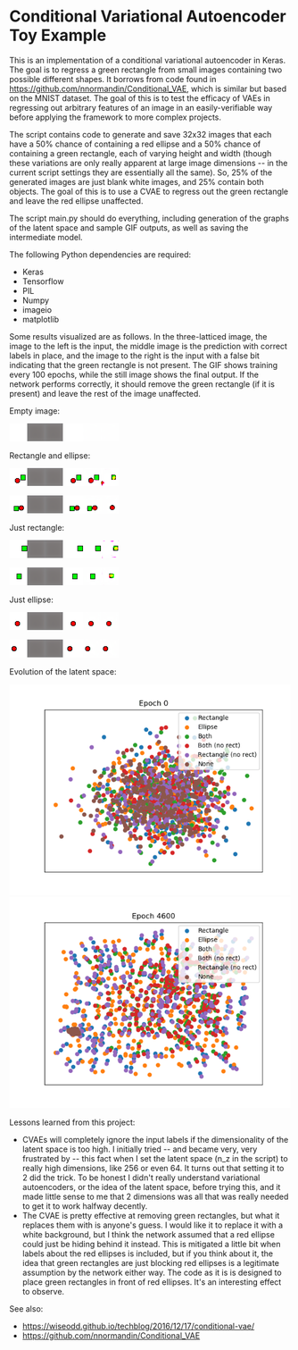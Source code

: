 Conditional Variational Autoencoder Toy Example
============

This is an implementation of a conditional variational autoencoder in Keras. The goal is to regress a green rectangle from small images containing two possible different shapes. It borrows from code found in https://github.com/nnormandin/Conditional_VAE, which is similar but based on the MNIST dataset. The goal of this is to test the efficacy of VAEs in regressing out arbitrary features of an image in an easily-verifiable way before applying the framework to more complex projects.

The script contains code to generate and save 32x32 images that each have a 50% chance of containing a red ellipse and a 50% chance of containing a green rectangle, each of varying height and width (though these variations are only really apparent at large image dimensions -- in the current script settings they are essentially all the same). So, 25% of the generated images are just blank white images, and 25% contain both objects. The goal of this is to use a CVAE to regress out the green rectangle and leave the red ellipse unaffected.

The script main.py should do everything, including generation of the graphs of the latent space and sample GIF outputs, as well as saving the intermediate model.

The following Python dependencies are required:

  * Keras
  * Tensorflow
  * PIL
  * Numpy
  * imageio
  * matplotlib

Some results visualized are as follows. In the three-latticed image, the image to the left is the input, the middle image is the prediction with correct labels in place, and the image to the right is the input with a false bit indicating that the green rectangle is not present. The GIF shows training every 100 epochs, while the still image shows the final output. If the network performs correctly, it should remove the green rectangle (if it is present) and leave the rest of the image unaffected.

Empty image:

<kbd>![til](./gifs/im_0000.gif)</kbd>
<kbd>![alt text](./image_predictions/im_0000.png)</kbd>

Rectangle and ellipse:

<kbd>![til](./gifs/im_0001.gif)</kbd> 
<kbd>![alt text](./image_predictions/im_0001.png)</kbd> 

<kbd>![til](./gifs/im_0002.gif)</kbd> 
<kbd>![alt text](./image_predictions/im_0002.png)</kbd> 

Just rectangle:

<kbd>![til](./gifs/im_0004.gif)</kbd> 
<kbd>![alt text](./image_predictions/im_0004.png)</kbd> 

<kbd>![til](./gifs/im_0012.gif)</kbd> 
<kbd>![alt text](./image_predictions/im_0012.png)</kbd> 

Just ellipse:

<kbd>![til](./gifs/im_0003.gif)</kbd> 
<kbd>![alt text](./image_predictions/im_0003.png)</kbd> 

<kbd>![til](./gifs/im_0009.gif)</kbd> 
<kbd>![alt text](./image_predictions/im_0009.png)</kbd> 


Evolution of the latent space:

<kbd>![til](./gifs/latent_space_plot.gif)</kbd> 
<kbd>![alt text](./latent_space_plot.png)</kbd> 


Lessons learned from this project:

  * CVAEs will completely ignore the input labels if the dimensionality of the latent space is too high. I initially tried -- and became very, very frustrated by -- this fact when I set the latent space (n_z in the script) to really high dimensions, like 256 or even 64. It turns out that setting it to 2 did the trick. To be honest I didn't really understand variational autoencoders, or the idea of the latent space, before trying this, and it made little sense to me that 2 dimensions was all that was really needed to get it to work halfway decently.
  * The CVAE is pretty effective at removing green rectangles, but what it replaces them with is anyone's guess. I would like it to replace it with a white background, but I think the network assumed that a red ellipse could just be hiding behind it instead. This is mitigated a little bit when labels about the red ellipses is included, but if you think about it, the idea that green rectangles are just blocking red ellipses is a legitimate assumption by the network either way. The code as it is is designed to place green rectangles in front of red ellipses. It's an interesting effect to observe.

See also:
  * https://wiseodd.github.io/techblog/2016/12/17/conditional-vae/
  * https://github.com/nnormandin/Conditional_VAE
